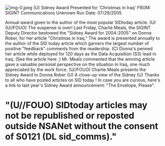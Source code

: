 ![img-0.jpeg](img-0.jpeg)
(U) Sidney Award Presented for 'Christmas in Iraq'
FROM: SIGINT Communications
Unknown
Run Date: 07/29/2005

Annual award given to the author of the most popular SIDtoday article. (U)
(U//FOUO) The suspense is over! Last Friday, Charlie Meals, the SIGINT Deputy Director bestowed the "Sidney Award for 2004-2005" on Donna Rober, for her article "Christmas in Iraq." The award is presented annually to the author of the SID today article which garners the largest number of positive "feedback" comments from the readership.
(C) Donna's penned her article while deployed for 120 days as the Data Acquisition (S3) lead in Iraq. (See the article here .) Mr. Meals commented that the winning article gave a valuable personal perspective on the situation in Iraq, one much appreciated by the work force.
(U//FOUO) Charlie Meals presents the Sidney Award to Donna Rober
(U) A close-up view of the Sidney
(U) Thanks to all who have posted articles on SID today ! In case you are curious, here's a link to last year's Sidney Award announcement:
"The Envelope, Please".

# "(U//FOUO) SIDtoday articles may not be republished or reposted outside NSANet without the consent of S0121 (DL sid_comms)."
